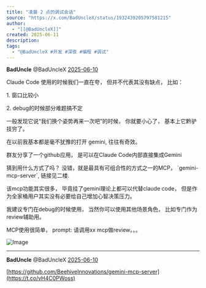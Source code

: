 ```yaml
---
title: "凌晨 2 点的调试会话"
source: "https://x.com/BadUncleX/status/1932439205797581215"
author:
  - "[[@BadUncleX]]"
created: 2025-06-11
description:
tags:
  - "@BadUncleX #开发 #深夜 #编程 #调试"
---
```

**BadUncle** @BadUncleX [2025-06-10](https://x.com/BadUncleX/status/1932439205797581215)

Claude Code 使用的时候我们一直在夸， 但并不代表其没有缺点， 比如：

1\. 窗口比较小

2\. debug的时候部分难题搞不定

一般发现它说“我们换个姿势再来一次吧”的时候， 你就要小心了， 基本上它黔驴技穷了。

在以前我基本都是毫不犹豫的打开 gemini, 往往有奇效。

群友分享了一个github应用， 是可以在Claude Code内部直接集成Gemini

猜到用什么方式了吗？ 没错，就是最具有可组合性的方式之一的MCP， \`gemini-mcp-server\`, 链接见二楼.

该mcp功能其实很多， 毕竟挂了gemini理论上都可以代替claude code， 但是作为全家桶用户其实没有必要给自己增加心智决策压力。

我建议专门在debug的时候使用， 当然你可以使用其他场景角色， 比如专门作为review辅助用。

MCP使用很简单， prompt: 请调用xx mcp做review。。。

![Image](https://pbs.twimg.com/media/GtFnI_VawAAWcE4?format=jpg&name=large)

---

**BadUncle** @BadUncleX [2025-06-10](https://x.com/BadUncleX/status/1932439208448372758)

[https://github.com/BeehiveInnovations/gemini-mcp-server](https://t.co/vH4C0PWoss)
